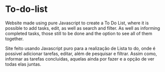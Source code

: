 # To-do-list

Website made using pure Javascript to create a To Do List, where it is possible to add tasks, edit, as well as search and filter.
As well as informing completed tasks, those still to be done and the option to see all of them together.

Site feito usando Javascript puro para a realização de Lista to do, onde é possivel adicionar tarefas, editar, além de pesquisar e filtrar.
Assim como, informar as tarefas concluidas, aquelas ainda por fazer e a opção de ver todas elas juntas.
